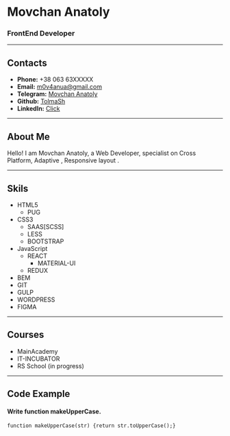 # Movchan Anatoly 
### FrontEnd Developer
---

## Contacts

* **Phone:** +38 063 63XXXXX
* **Email:** [m0v4anua@gmail.com](m0v4anua@gmail.com)
* **Telegram:** [Movchan Anatoly](https://t.me/movchn)
* **Github:** [TolmaSh](https://github.com/TolmaSh)
* **LinkedIn:** [Click](https://www.linkedin.com/in/anatoly-movchan)
---
## About Me
Hello! I am Movchan Anatoly, a Web Developer, specialist on Cross Platform, Adaptive , Responsive layout .

---
## Skils
- HTML5
  - PUG
- CSS3
  - SAAS[SCSS]
  - LESS
  - BOOTSTRAP
- JavaScript
    - REACT
        - MATERIAL-UI
    - REDUX
- BEM
- GIT
- GULP
- WORDPRESS
- FIGMA
---
## Courses
- MainAcademy
- IT-INCUBATOR
- RS School (in progress)
---
## Code Example
#### Write function makeUpperCase.
```
function makeUpperCase(str) {return str.toUpperCase();}
```
